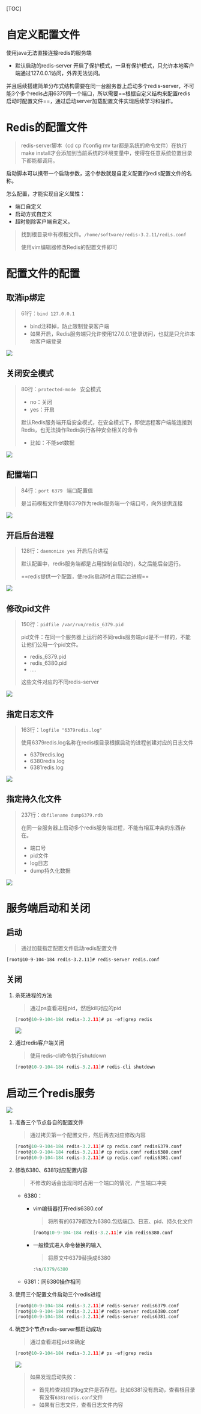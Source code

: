 [TOC]

# 自定义配置文件

使用java无法直接连接redis的服务端

- 默认启动的redis-server 开启了保护模式，一旦有保护模式，只允许本地客户端通过127.0.0.1访问，外界无法访问。

并且后续搭建简单分布式结构需要在同一台服务器上启动多个redis-server，不可能3个多个redis占用6379同一个端口，所以需要==根据自定义结构来配置redis启动时配置文件==，通过启动server加载配置文件实现后续学习和操作。

# Redis的配置文件

> redis-server脚本（cd cp ifconfig mv tar都是系统的命令文件）在执行make install才会添加到当前系统的环境变量中，使得在任意系统位置目录下都能都调用。

启动脚本可以携带一个启动参数，这个参数就是自定义配置的redis配置文件的名称。

怎么配置，才能实现自定义属性：

- 端口自定义
- 启动方式自定义
- 超时剔除客户端自定义。

> 找到根目录中有模板文件。`/home/software/redis-3.2.11/redis.conf`
>
> 使用vim编辑器修改Redis的配置文件即可



# 配置文件的配置



## 取消ip绑定

> 61行：`bind 127.0.0.1`
>
> - bind注释掉，防止限制登录客户端
> - 如果开启，Redis服务端只允许使用127.0.0.1登录访问，也就是只允许本地客户端登录

![](https://gitee.com/sxhDrk/images/raw/master/imgs/redis配置文件-绑定ip.png)



## 关闭安全模式

> 80行：`protected-mode ` 安全模式
>
> - no：关闭
> - yes：开启
>
> 默认Redis服务端开启安全模式，在安全模式下，即使远程客户端能连接到Redis，也无法操作Redis执行各种安全相关的命令
>
> - 比如：不能set数据

![](https://gitee.com/sxhDrk/images/raw/master/imgs/redis配置文件-关闭安全模式.png)



## 配置端口

> 84行：`port 6379 ` 端口配置值
>
> 是当前模板文件使用6379作为redis服务端一个端口号，向外提供连接

![](https://gitee.com/sxhDrk/images/raw/master/imgs/redis配置文件-开启后台进程.png)



## 开启后台进程

> 128行：`daemonize yes`   开启后台进程
>
> 默认配置中，redis服务端都是占用控制台启动的，&之后能后台运行。
>
> ==redis提供一个配置，使redis启动时占用后台进程==

![](https://gitee.com/sxhDrk/images/raw/master/imgs/redis配置文件-配置端口.png)



## 修改pid文件

> 150行：`pidfile /var/run/redis_6379.pid`
>
> pid文件：在同一个服务器上运行的不同redis服务端pid是不一样的，不能让他们公用一个pid文件。
>
> - redis_6379.pid
> - redis_6380.pid
> - ....
>
> 这些文件对应的不同redis-server

![](https://gitee.com/sxhDrk/images/raw/master/imgs/redis配置文件-pid文件.png)



## 指定日志文件

> 163行：`logfile "6379redis.log"`
>
> 使用6379redis.log名称在redis根目录根据启动的进程创建对应的日志文件
>
> - 6379redis.log
> - 6380redis.log
> - 6381redis.log

![](https://gitee.com/sxhDrk/images/raw/master/imgs/redis配置文件-指定日志文件.png)



## 指定持久化文件

> 237行：`dbfilename dump6379.rdb`
>
> 在同一台服务器上启动多个redis服务端进程，不能有相互冲突的东西存在。
>
> - 端口号
> - pid文件
> - log日志
> - dump持久化数据

![](https://gitee.com/sxhDrk/images/raw/master/imgs/redis配置文件-指定持久化文件.png)



# 服务端启动和关闭

## 启动

> 通过加载指定配置文件启动redis配置文件

`[root@10-9-104-184 redis-3.2.11]# redis-server redis.conf`

## 关闭

1. 杀死进程的方法

   > 通过ps查看进程pid，然后kill对应的pid

   ```c
   [root@10-9-104-184 redis-3.2.11]# ps -ef|grep redis
   ```

   ![](https://gitee.com/sxhDrk/images/raw/master/imgs/启动3个redis服务.png)

2. 通过redis客户端关闭

   > 使用redis-cli命令执行shutdown

   ```c
   [root@10-9-104-184 redis-3.2.11]# redis-cli shutdown
   ```





# 启动三个redis服务

![](https://gitee.com/sxhDrk/images/raw/master/imgs/redis服务端的关闭.png)

1. 准备三个节点各自的配置文件

   > 通过拷贝第一个配置文件，然后再去对应修改内容

   ```c
   [root@10-9-104-184 redis-3.2.11]# cp redis.conf redis6379.conf
   [root@10-9-104-184 redis-3.2.11]# cp redis.conf redis6380.conf
   [root@10-9-104-184 redis-3.2.11]# cp redis.conf redis6381.conf
   ```

2. 修改6380、6381对应配置内容

   > 不修改的话会出现同时占用一个端口的情况，产生端口冲突

   - 6380：

     - vim编辑器打开redis6380.cof

       > 将所有的6379都改为6380.包括端口、日志、pid、持久化文件

       ```c
       [root@10-9-104-184 redis-3.2.11]# vim redis6380.conf 
       ```

     - 一般模式进入命令替换的输入

       >  将原文中6379替换成6380

       ```c
       :%s/6379/6380
       ```

   - 6381：同6380操作相同

3. 使用三个配置文件启动三个redis进程

   ```c
   [root@10-9-104-184 redis-3.2.11]# redis-server redis6379.conf
   [root@10-9-104-184 redis-3.2.11]# redis-server redis6380.conf
   [root@10-9-104-184 redis-3.2.11]# redis-server redis6381.conf
   ```

4. 确定3个节点redis-server都启动成功

   > 通过查看进程pid来确定

   ```c
   [root@10-9-104-184 redis-3.2.11]# ps -ef|grep redis
   ```

   ![](https://gitee.com/sxhDrk/images/raw/master/imgs/查看3个redis-server进程.png)

   > 如果发现启动失败：
   >
   > - 首先检查对应的log文件是否存在。比如6381没有启动，查看根目录有没有`6381redis.conf`文件
   > - 如果有日志文件，查看日志文件内容